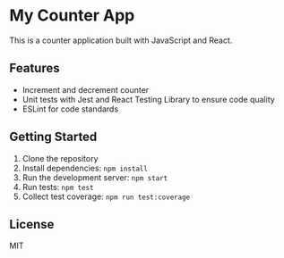 # My Counter App

This is a counter application built with JavaScript and React.

## Features

- Increment and decrement counter
- Unit tests with Jest and React Testing Library to ensure code quality
- ESLint for code standards

## Getting Started

1. Clone the repository
2. Install dependencies: `npm install`
3. Run the development server: `npm start`
4. Run tests: `npm test`
5. Collect test coverage: `npm run test:coverage`

## License

MIT
